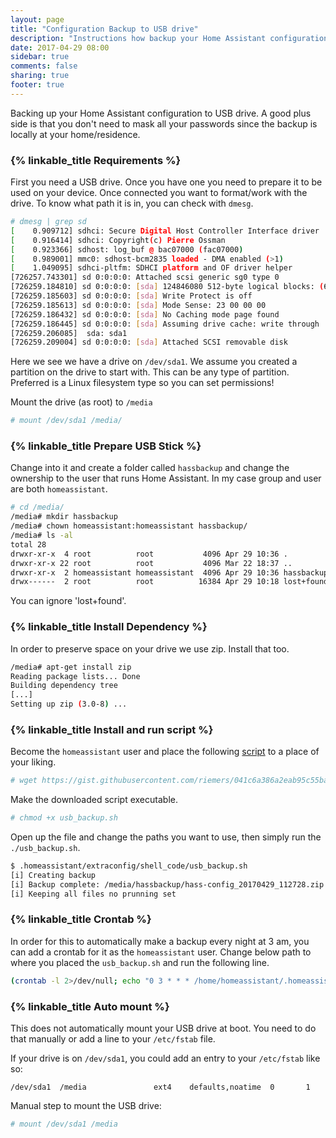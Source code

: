 ```yaml
---
layout: page
title: "Configuration Backup to USB drive"
description: "Instructions how backup your Home Assistant configuration to USB drive"
date: 2017-04-29 08:00
sidebar: true
comments: false
sharing: true
footer: true
---
```


Backing up your Home Assistant configuration to USB drive. A good plus side is that you don't need to mask all your passwords since the backup is locally at your home/residence.

### {% linkable_title Requirements %}
First you need a USB drive. Once you have one you need to prepare it to be used on your device. 
Once connected you want to format/work with the drive. To know what path it is in, you can check with `dmesg`. 

```bash
# dmesg | grep sd
[    0.909712] sdhci: Secure Digital Host Controller Interface driver
[    0.916414] sdhci: Copyright(c) Pierre Ossman
[    0.923366] sdhost: log_buf @ bac07000 (fac07000)
[    0.989001] mmc0: sdhost-bcm2835 loaded - DMA enabled (>1)
[    1.049095] sdhci-pltfm: SDHCI platform and OF driver helper
[726257.743301] sd 0:0:0:0: Attached scsi generic sg0 type 0
[726259.184810] sd 0:0:0:0: [sda] 124846080 512-byte logical blocks: (63.9 GB/59.5 GiB)
[726259.185603] sd 0:0:0:0: [sda] Write Protect is off
[726259.185613] sd 0:0:0:0: [sda] Mode Sense: 23 00 00 00
[726259.186432] sd 0:0:0:0: [sda] No Caching mode page found
[726259.186445] sd 0:0:0:0: [sda] Assuming drive cache: write through
[726259.206085]  sda: sda1
[726259.209004] sd 0:0:0:0: [sda] Attached SCSI removable disk
```

Here we see we have a drive on `/dev/sda1`. We assume you created a partition on the drive to start with. This can be any type of partition. Preferred is a Linux filesystem type so you can set permissions!

Mount the drive (as root) to `/media`

```bash
# mount /dev/sda1 /media/
```

### {% linkable_title Prepare USB Stick %}
Change into it and create a folder called `hassbackup` and change the ownership to the user that runs Home Assistant. In my case group and user are both `homeassistant`.

```bash
# cd /media/
/media# mkdir hassbackup
/media# chown homeassistant:homeassistant hassbackup/
/media# ls -al
total 28
drwxr-xr-x  4 root          root           4096 Apr 29 10:36 .
drwxr-xr-x 22 root          root           4096 Mar 22 18:37 ..
drwxr-xr-x  2 homeassistant homeassistant  4096 Apr 29 10:36 hassbackup
drwx------  2 root          root          16384 Apr 29 10:18 lost+found
```
You can ignore 'lost+found'.

### {% linkable_title Install Dependency %}

In order to preserve space on your drive we use zip. Install that too.

```bash
/media# apt-get install zip
Reading package lists... Done
Building dependency tree
[...]
Setting up zip (3.0-8) ...
```

### {% linkable_title Install and run script %}

Become the `homeassistant` user and place the following [script](https://gist.github.com/riemers/041c6a386a2eab95c55ba3ccaa10e7b0) to a place of your liking.

```bash
# wget https://gist.githubusercontent.com/riemers/041c6a386a2eab95c55ba3ccaa10e7b0/raw/86727d4e72e9757da4f68f1c9d784720e72d0e99/usb_backup.sh
```

Make the downloaded script executable.

```bash
# chmod +x usb_backup.sh
```

Open up the file and change the paths you want to use, then simply run the `./usb_backup.sh`.

```bash
$ .homeassistant/extraconfig/shell_code/usb_backup.sh
[i] Creating backup
[i] Backup complete: /media/hassbackup/hass-config_20170429_112728.zip
[i] Keeping all files no prunning set
```

### {% linkable_title Crontab %}
In order for this to automatically make a backup every night at 3 am, you can add a crontab for it as the `homeassistant` user.
Change below path to where you placed the `usb_backup.sh` and run the following line.

```bash
(crontab -l 2>/dev/null; echo "0 3 * * * /home/homeassistant/.homeassistant/extraconfig/shell_code/usb_backup.sh") | crontab -
```

### {% linkable_title Auto mount %}

This does not automatically mount your USB drive at boot. You need to do that manually or add a line to your `/etc/fstab` file.

If your drive is on `/dev/sda1`, you could add an entry to your `/etc/fstab` like so:

```text
/dev/sda1  /media               ext4    defaults,noatime  0       1
```

Manual step to mount the USB drive: 

```bash
# mount /dev/sda1 /media
```
